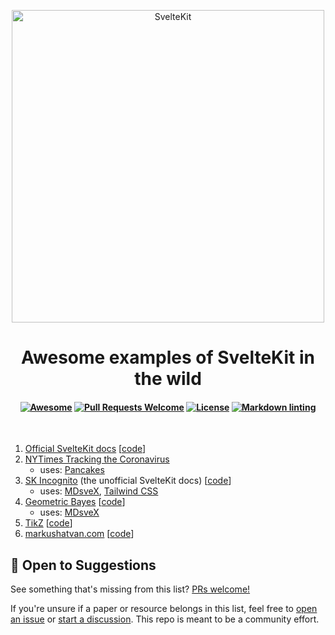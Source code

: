 <p align="center">
  <img src="assets/svelte-kit.svg" alt="SvelteKit" width="500">
</p>

<h1 align="center">Awesome examples of SvelteKit in the wild</h1>

<h4 align="center">

[![Awesome](https://cdn.rawgit.com/sindresorhus/awesome/d7305f38d29fed78fa85652e3a63e154dd8e8829/media/badge.svg)](https://github.com/sindresorhus/awesome)
[![Pull Requests Welcome](https://img.shields.io/badge/Pull%20Requests-welcome-brightgreen.svg)](https://github.com/janosh/awesome-svelte-kit/pulls)
[![License](https://img.shields.io/github/license/janosh/awesome-svelte-kit?label=License)](license)
[![Markdown linting](https://github.com/janosh/awesome-svelte-kit/workflows/Linter/badge.svg)](https://github.com/janosh/awesome-svelte-kit/actions)
</h4>

<br>

1. [Official SvelteKit docs](https://kit.svelte.dev) [[code](https://github.com/sveltejs/sites/tree/master/sites/kit.svelte.dev)]
2. [NYTimes Tracking the Coronavirus](https://nytimes.com/interactive/2021/us/new-york-city-new-york-covid-cases.html)
   - uses: [Pancakes][]
3. [SK Incognito](https://sk-incognito.vercel.app) (the unofficial SvelteKit docs) [[code](https://github.com/GrygrFlzr/kit-docs)]
   - uses: [MDsveX][], [Tailwind CSS][]
4. [Geometric Bayes](https://svelte-geometric-bayes.netlify.app) [[code](https://github.com/janosh/svelte-geometric-bayes)]
   - uses: [MDsveX][]
5. [TikZ](https://svelte-tikz.netlify.app) [[code](https://github.com/janosh/tikz)]
6. [markushatvan.com](https://markushatvan.com) [[code](https://github.com/mhatvan/markushatvan.com)]

## 🎉 Open to Suggestions

See something that's missing from this list? [PRs welcome!](https://github.com/janosh/awesome-svelte-kit/edit/main/readme.md)

If you're unsure if a paper or resource belongs in this list, feel free to [open an issue](https://github.com/janosh/awesome-svelte-kit/issues/new) or [start a discussion](https://github.com/janosh/awesome-svelte-kit/discussions). This repo is meant to be a community effort.

[MDsveX]: https://github.com/pngwn/MDsveX
[Tailwind CSS]: https://tailwindcss.com
[Pancakes]: https://github.com/Rich-Harris/pancake
